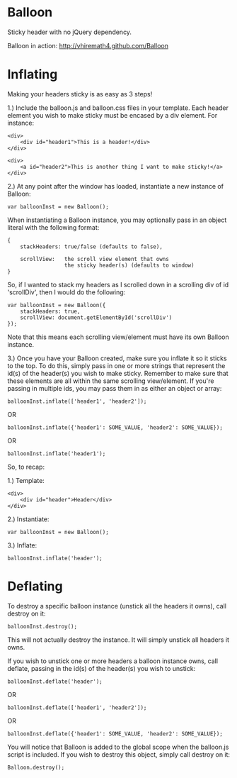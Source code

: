 Balloon
=======

Sticky header with no jQuery dependency.

Balloon in action: http://vhiremath4.github.com/Balloon


Inflating
=========

Making your headers sticky is as easy as 3 steps!

1.) Include the balloon.js and balloon.css files in your template.
    Each header element you wish to make sticky must be encased by
    a div element. For instance:

    <div>
        <div id="header1">This is a header!</div>
    </div>

    <div>
        <a id="header2">This is another thing I want to make sticky!</a>
    </div>

2.) At any point after the window has loaded, instantiate a new instance
    of Balloon:

    var balloonInst = new Balloon();

  When instantiating a Balloon instance, you may optionally pass in
  an object literal with the following format:

    {
        stackHeaders: true/false (defaults to false),

        scrollView:   the scroll view element that owns
                      the sticky header(s) (defaults to window)
    }

  So, if I wanted to stack my headers as I scrolled down in a scrolling
  div of id 'scrollDiv', then I would do the following:

    var balloonInst = new Balloon({
        stackHeaders: true,
        scrollView: document.getElementById('scrollDiv')
    });

  Note that this means each scrolling view/element must have its own
  Balloon instance.

3.) Once you have your Balloon created, make sure you inflate it so
  it sticks to the top. To do this, simply pass in one or more strings
  that represent the id(s) of the header(s) you wish to make sticky.
  Remember to make sure that these elements are all within the same
  scrolling view/element. If you're passing in multiple ids, you may
  pass them in as either an object or array:

    balloonInst.inflate(['header1', 'header2']);

  OR

    balloonInst.inflate({'header1': SOME_VALUE, 'header2': SOME_VALUE});

  OR

    balloonInst.inflate('header1');

So, to recap:

1.) Template:

    <div>
        <div id="header">Header</div>
    </div>

2.) Instantiate:

    var balloonInst = new Balloon();

3.) Inflate:

    balloonInst.inflate('header');


Deflating
=========

To destroy a specific balloon instance (unstick all the headers it
owns), call destroy on it:

    balloonInst.destroy();

This will not actually destroy the instance. It will simply unstick
all headers it owns.

If you wish to unstick one or more headers a balloon instance owns,
call deflate, passing in the id(s) of the header(s) you wish to
unstick:

    balloonInst.deflate('header');

  OR

    balloonInst.deflate(['header1', 'header2']);

  OR

    balloonInst.deflate({'header1': SOME_VALUE, 'header2': SOME_VALUE});

You will notice that Balloon is added to the global scope when the
balloon.js script is included. If you wish to destroy this object,
simply call destroy on it:

    Balloon.destroy();
